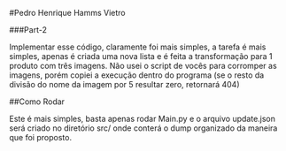#Pedro Henrique Hamms Vietro



###Part-2

Implementar esse código, claramente foi mais simples, a tarefa é mais simples, apenas é criada uma nova lista e é feita a transformação para 1 produto com três imagens. Não usei o script de vocês para corromper as imagens, porém copiei a execução dentro do programa (se o resto da divisão do nome da imagem por 5 resultar zero, retornará 404)


##Como Rodar

Este é mais simples, basta apenas rodar Main.py e o arquivo update.json será criado no diretório src/ onde conterá o dump organizado da maneira que foi proposto.
